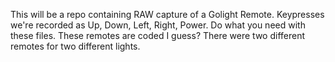 This will be a repo containing RAW capture of a Golight Remote.
Keypresses we're recorded as Up, Down, Left, Right, Power.
Do what you need with these files. These remotes are coded I guess? There were two different remotes for two different lights.
